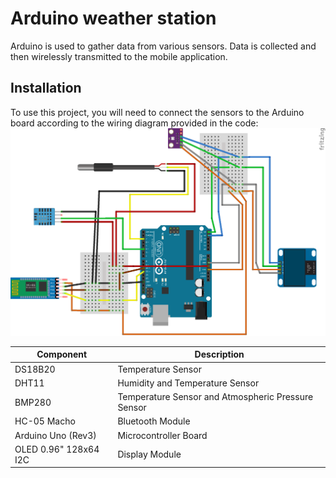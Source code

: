 # Arduino weather station

Arduino is used to gather data from various sensors. Data is collected and then wirelessly transmitted to the mobile application.

## Installation 
To use this project, you will need to connect the sensors to the Arduino board according to the wiring diagram provided in the code:
![schemas](schema.png)


| Component | Description |
| --- | --- |
| DS18B20 | Temperature Sensor |
| DHT11 | Humidity and Temperature Sensor |
| BMP280 | Temperature Sensor and Atmospheric Pressure Sensor |
| HC-05 Macho | Bluetooth Module |
| Arduino Uno (Rev3) | Microcontroller Board |
| OLED 0.96" 128x64 I2C | Display Module |

